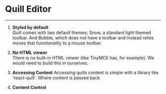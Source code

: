 # Quill Editor

---

1. **Styled by default**  
   Quill comes with two default themes; Snow, a standard light themed toolbar. And Bubble, which does not have a toolbar and instead relies moves that functionality to a mouse toolbar.

2. **No HTML viewer**  
   There is no built-in HTML viewer (like TinyMCE has, for example). We would need to build this in ourselves.

3. **Accessing Content**
   Accessing quills content is simple with a library like 'react-quill'. Where content is passed back 

4. **Content Control**
